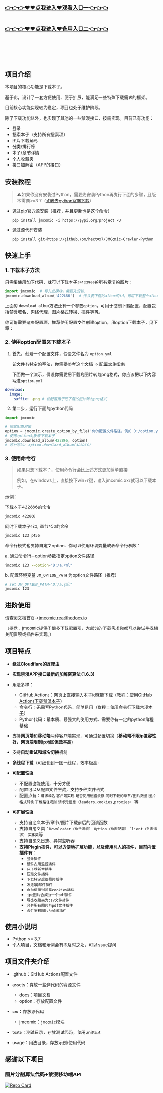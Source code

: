</br>
<h3 class="heading-element" style="font-size:1.25em;font-weight:var(--base-text-weight-semibold, 600);color:#1F2328;font-family:-apple-system, BlinkMacSystemFont, &quot;background-color:#FFFFFF;">
	<a href="https://ma.mbd.baidu.com/1iib1ebUDio">👉👉👉♥♥点我进入♥观看入口一👈👈👈</a>
</br>

</br>

   <a href="https://mr.mbd.baidu.com/1iib1ebUDio">👉👉👉♥♥点我进入♥备用入口二👈👈👈</a>
</h3>
</br>
</br>
</br>
</br>

## 项目介绍

本项目的核心功能是下载本子。

基于此，设计了一套方便使用、便于扩展，能满足一些特殊下载需求的框架。

目前核心功能实现较为稳定，项目也处于维护阶段。

除了下载功能以外，也实现了其他的一些禁漫接口，按需实现。目前已有功能：

- 登录
- 搜索本子（支持所有搜索项）
- 图片下载解码
- 分类/排行榜
- 本子/章节详情
- 个人收藏夹
- 接口加解密（APP的接口）

## 安装教程

> ⚠如果你没有安装过Python，需要先安装Python再执行下面的步骤，且版本需要>=3.7（[点我去python官网下载](https://www.python.org/downloads/)）

* 通过pip官方源安装（推荐，并且更新也是这个命令）

  ```shell
  pip install jmcomic -i https://pypi.org/project -U
  ```
* 通过源代码安装

  ```shell
  pip install git+https://github.com/hect0x7/JMComic-Crawler-Python
  ```

## 快速上手

### 1. 下载本子方法

只需要使用如下代码，就可以下载本子`JM422866`的所有章节的图片：

```python
import jmcomic  # 导入此模块，需要先安装.
jmcomic.download_album('422866')  # 传入要下载的album的id，即可下载整个album到本地.
```

上面的 `download_album`方法还有一个参数`option`，可用于控制下载配置，配置包括禁漫域名、网络代理、图片格式转换、插件等等。

你可能需要这些配置项。推荐使用配置文件创建option，用option下载本子，见下章：

### 2. 使用option配置来下载本子

1. 首先，创建一个配置文件，假设文件名为 `option.yml`

   该文件有特定的写法，你需要参考这个文档 → [配置文件指南](./assets/docs/sources/option_file_syntax.md)

   下面做一个演示，假设你需要把下载的图片转为png格式，你应该把以下内容写进`option.yml`

```yml
download:
  image:
    suffix: .png # 该配置用于把下载的图片转为png格式
```

2. 第二步，运行下面的python代码

```python
import jmcomic

# 创建配置对象
option = jmcomic.create_option_by_file('你的配置文件路径，例如 D:/option.yml')
# 使用option对象来下载本子
jmcomic.download_album(422866, option)
# 等价写法: option.download_album(422866)
```

### 3. 使用命令行
> 如果只想下载本子，使用命令行会比上述方式更加简单直接
> 
> 例如，在windows上，直接按下win+r键，输入jmcomic xxx就可以下载本子。

示例：

下载本子422866的命令

```sh
jmcomic 422866
```
同时下载本子123, 章节456的命令
```sh
jmcomic 123 p456
```

命令行模式也支持自定义option，你可以使用环境变量或者命令行参数：

a. 通过命令行--option参数指定option文件路径

```sh
jmcomic 123 --option="D:/a.yml"
```

b. 配置环境变量 `JM_OPTION_PATH` 为option文件路径（推荐）

```sh
# set JM_OPTION_PATH="D:/a.yml"
jmcomic 123
```



## 进阶使用

请查阅文档首页→[jmcomic.readthedocs.io](https://jmcomic.readthedocs.io/zh-cn/latest)

（提示：jmcomic提供了很多下载配置项，大部分的下载需求你都可以尝试寻找相关配置项或插件来实现。）

## 项目特点

- **绕过Cloudflare的反爬虫**
- **实现禁漫APP接口最新的加解密算法 (1.6.3)**
- 用法多样：

  - GitHub
    Actions：网页上直接输入本子id就能下载（[教程：使用GitHub Actions下载禁漫本子](./assets/docs/sources/tutorial/1_github_actions.md)）
  - 命令行：无需写Python代码，简单易用（[教程：使用命令行下载禁漫本子](./assets/docs/sources/tutorial/2_command_line.md)）
  - Python代码：最本质、最强大的使用方式，需要你有一定的python编程基础
- 支持**网页端**和**移动端**两种客户端实现，可通过配置切换（**移动端不限ip兼容性好，网页端限制ip地区但效率高**）
- 支持**自动重试和域名切换**机制
- **多线程下载**（可细化到一图一线程，效率极高）
- **可配置性强**

  - 不配置也能使用，十分方便
  - 配置可以从配置文件生成，支持多种文件格式
  - 配置点有：`请求域名` `客户端实现` `是否使用磁盘缓存` `同时下载的章节/图片数量` `图片格式转换` `下载路径规则` `请求元信息（headers,cookies,proxies）`
    等
- **可扩展性强**

  - 支持自定义本子/章节/图片下载前后的回调函数
  - 支持自定义类：`Downloader（负责调度）` `Option（负责配置）` `Client（负责请求）` `实体类`等
  - 支持自定义日志、异常监听器
  - **支持Plugin插件，可以方便地扩展功能，以及使用别人的插件，目前内置插件有**：
    - `登录插件`
    - `硬件占用监控插件`
    - `只下载新章插件`
    - `压缩文件插件`
    - `下载特定后缀图片插件`
    - `发送QQ邮件插件`
    - `自动使用浏览器cookies插件`
    - `jpg图片合成为一个pdf插件`
    - `导出收藏夹为csv文件插件`
    - `合并所有图片为pdf文件插件`
    - `合并所有图片为长图插件`

## 使用小说明

* Python >= 3.7
* 个人项目，文档和示例会有不及时之处，可以Issue提问

## 项目文件夹介绍

* .github：GitHub Actions配置文件
* assets：存放一些非代码的资源文件

  * docs：项目文档
  * option：存放配置文件
* src：存放源代码

  * jmcomic：`jmcomic`模块
* tests：测试目录，存放测试代码，使用unittest
* usage：用法目录，存放示例/使用代码

## 感谢以下项目

### 图片分割算法代码+禁漫移动端API

<a href="https://github.com/tonquer/JMComic-qt">
  <picture>
    <source media="(prefers-color-scheme: dark)" srcset="https://github-readme-stats.vercel.app/api/pin/?username=tonquer&repo=JMComic-qt&theme=radical" />
    <source media="(prefers-color-scheme: light)" srcset="https://github-readme-stats.vercel.app/api/pin/?username=tonquer&repo=JMComic-qt" />
    <img alt="Repo Card" src="https://github-readme-stats.vercel.app/api/pin/?username=tonquer&repo=JMComic-qt" />
  </picture>
</a>
